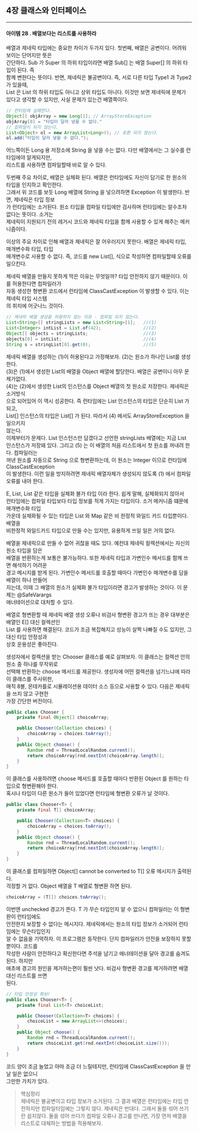 ## 4장 클래스와 인터페이스

------------------

#### 아이템 28 . 배열보다는 리스트를 사용하라

배열과 제네릭 타입에는 중요한 차이가 두가지 있다. 첫번째, 배열은 공변이다. 어려워 보이는 단어지만 뜻은<br/>
간단하다. Sub 가 Super 의 하위 타입이라면 배열 Sub[] 는 배열 Super[] 의 하위 타입이 된다. 즉<br/>
함께 변한다는 뜻이다. 반면, 제네릭은 불공변이다. 즉, 서로 다른 타입 Type1 과 Type2 가 있을때,<br/>
List<Type1> 은 List<Type2> 의 하위 타입도 아니고 상위 타입도 아니다. 이것만 보면 제네릭에 문제가<br/>
있다고 생각할 수 있지만, 사실 문제가 있는건 배열쪽이다.
```java
// 런타임에 실패한다.
Object[] objArray = new Long[1]; // ArrayStoreException
objArray[0] = "타입이 달라 넣을 수 없다."
// 컴파일이 되지 않는다.
List<Object> ol = new ArrayList<Long>(); // 호환 되지 않는다.
ol.add("타입이 달라 넣을 수 없다.");
```
어느쪽이든 Long 용 저장소에 String 을 넣을 수는 없다. 다만 배열에서는 그 실수를 런타임에야 알게되지만,<br/>
리스트를 사용하면 컴파일할때 바로 알 수 있다.

두번째 주요 차이로, 배열은 실체화 된다. 배열은 런타임에도 자신이 담기로 한 원소의 타입을 인지하고 확인한다.<br/>
그래서 위 코드를 보듯 Long 배열에 String 을 넣으려하면 Exception 이 발생한다. 반면, 제네릭은 타입 정보<br/>
가 런타임에는 소거된다. 원소 타입을 컴파일 타입에만 검사하며 런타임에는 알수조차 없다는 뜻이다. 소거는<br/>
제네릭이 지원되기 전의 레거시 코드와 제네릭 타입을 함께 사용할 수 있게 해주는 메커니즘이다.

이상의 주요 차이로 인해 배열과 제네릭은 잘 어우러지지 못한다. 배열은 제네릭 타입, 매개변수화 타입, 타입<br/>
매개변수로 사용할 수 없다. 즉, 코드를 new List<E>[], 식으로 작성하면 컴파일할때 오류를 일으킨다.<br/>

제네릭 배열을 만들지 못하게 막은 이유는 무엇일까? 타입 안전하지 않기 때문이다. 이를 허용한다면 컴파일러가<br/>
자동 생성한 형변환 코드에서 런타임에 ClassCastException 이 발생할 수 있다. 이는 제네릭 타입 시스템<br/>
의 취지에 어긋나느 것이다.
```java
// 제네릭 배열 생성을 허용하지 않는 이유 - 컴파일 되지 않는다.
List<String>[] stringLists = new List<String>[1];   //(1)
List<Integer> intList = List.of(42);                //(2)
Object[] objects = stringLists;                     //(3)
objects[0] = intList;                               //(4)
String s = stringList[0].get(0);                    //(5)
```
제네릭 배열을 생성하는 (1)이 허용된다고 가정해보자. (2)는 원소가 하나인 List<Integer>를 생성한다.<br/>
(3)은 (1)에서 생성한 List<String>의 배열을 Object 배열에 할당한다. 배열은 공변이니 아무 문제가없다.<br/>
(4)는 (2)에서 생성한 List<Integer>의 인스턴스를 Object 배열의 첫 원소로 저장한다. 제네릭은 소거방식<br/>
으로 되어있어 이 역시 성공한다. 즉 런타임에는 List<Integer> 인스턴스의 타입은 단순히 List 가 되고,<br/>
List<Integer>[] 인스턴스의 타입은 List[] 가 된다. 따라서 (4) 에서도 ArrayStoreException 을 일으키지<br/>
않는다.<br/>
이제부터가 문제다. List<String> 인스턴스만 담겠다고 선언한 stringLists 배열에는 지금 List<Integer><br/>
인스턴스가 저장돼 있다. 그리고 (5) 는 이 배열의 처음 리스트에서 첫 원소를 꺼내려 한다. 컴파일러는<br/>
꺼낸 원소를 자동으로 String 으로 형변환하는데, 이 원소는 Integer 이므로 런타임에 ClassCastException<br/>
이 발생한다. 이런 일을 방지하려면 제네릭 배열자체가 생성되지 않도록 (1) 에서 컴파일 오류를 내야 한다.

E, List<E>, List<String> 같은 타입을 실체화 불가 타입 이라 한다. 쉽게 말해, 실체화되지 않아서<br/>
런타임에는 컴파일 타입보다 타입 정보를 적게 가지는 타입이다. 소거 메커니즘 떄문에 매개변수화 타입<br/>
가운데 실체화될 수 있는 타입은 List<?> 와 Map<?, ?> 같은 비 한정적 와일드 카드 타입뿐이다. 배열을<br/>
비한정적 와일드카드 타입으로 만들 수는 있지만, 유용하게 쓰일 일은 거의 없다.

배열을 제네릭으로 만들 수 없어 귀찮을 때도 있다. 예컨대 제네릭 컬렉션에서는 자신의 원소 타입을 담은<br/>
배열을 반환하는게 보통은 불가능하다. 또한 제네릭 타입과 가변인수 메서드를 함께 쓰면 해석하기 어려운<br/>
경고 메시지를 받게 된다. 가변인수 메서드를 호출할 때마다 가변인수 매개변수를 담을 배열이 하나 만들어<br/>
지는데, 이때 그 배열의 원소가 실체화 불가 타입이라면 경고가 발생하는 것이다. 이 문제는 @SafeVarargs<br/>
애너테이션으로 대처할 수 있다.

배열로 형변환할 때 제네릭 배열 생성 오류나 비검사 형변환 경고가 뜨는 경우 대부분은 배열인 E[] 대신 컬렉션인<br/>
List<E> 를 사용하면 해결된다. 코드가 조금 복잡해지고 성능이 살짝 나빠질 수도 있지만, 그 대신 타입 안정성과<br/>
상호 운용성은 좋아진다.

생성자에서 컬렉션을 받는 Chooser 클래스를 예로 살펴보자. 이 클래스는 컬렉션 안의 원소 중 하나를 무작위로<br/>
선택해 반환하는 choose 메서드를 제공한다. 생성자에 어떤 컬렉션을 넘기느냐에 따라 이 클래스를 주사위판,<br/>
매직 8볼, 몬테카를로 시뮬레이션용 데이터 소스 등으로 사용할 수 있다. 다음은 제네릭을 쓰지 않고 구현한<br/>
가장 간단한 버전이다.

```java
public class Chooser {
    private final Object[] choiceArray;

    public Chooser(Collection choices) {
        choiceArray = choices.toArray();
    }
    public Object choose() {
        Random rnd = ThreadLocalRandom.current();
        return choiceArray[rnd.nextInt(choiceArray.length)];
    }
}
```
이 클래스를 사용하려면 choose 메서드를 호출할 때마다 반환된 Object 를 원하는 타입으로 형변환해야 한다.<br/>
혹시나 타입이 다른 원소가 들어 있었다면 런타임에 형변환 오류가 날 것이다.
```java
public class Chooser<T> {
    private final T[] choiceArray;

    public Chooser(Collection<T> choices) {
        choiceArray = choices.toArray();
    }
    public Object choose() {
        Random rnd = ThreadLocalRandom.current();
        return choiceArray[rnd.nextInt(choiceArray.length)];
    }
}
```
이 클래스를 컴파일하면 Object[] cannot be converted to T[] 오류 메시지가 출력된다.<br/>
걱정할 거 없다. Object 배열을 T 배열로 형변환 하면 된다.
```java
choiceArray = (T[]) choices.toArray();
```
이번엔 unchecked 경고가 뜬다. T 가 무슨 타입인지 알 수 없으니 컴파일러는 이 형변환이 런타임에도<br/>
안전한지 보장할 수 없다는 메시지다. 제네릭에서는 원소의 타입 정보가 소거되어 런타임에는 무슨타입인지<br/>
알 수 없음을 기억하자. 이 프로그램은 동작한다. 단지 컴파일러가 안전을 보장하지 못할 뿐이다. 코드를<br/>
작성한 사람이 안전하다고 확신한다면 주석을 남기고 애너테이션을 달아 경고를 숨겨도 된다. 하지만<br/>
애초에 경고의 원인을 제거하는편이 훨씬 낫다. 비검사 형변환 경고를 제거하려면 배열 대신 리스트를 쓰면<br/>
된다.
```java
// 타입 안정성 확보!
public class Chooser<T> {
    private final List<T> choiceList;

    public Chooser(Collection<T> choices) {
        choiceList = new ArrayList<>(choices);
    }
    public Object choose() {
        Random rnd = ThreadLocalRandom.current();
        return choiceList.get(rnd.nextInt(choiceList.size()));
    }
}
```
코드 양이 조금 늘었고 아마 조금 더 느릴테지만, 런타임에 ClassCastException 을 만날 일은 없으니 <br/>
그만한 가치가 있다.

>핵심정리<br/>
>제네릭은 불공변이고 타입 정보가 소거된다. 그 결과 배열은 런타임에는 타입 안전하지만 컴파일타임에는
> 그렇지 않다. 제네릭은 반대다. 그래서 둘을 섞어 쓰기란 쉽지않다. 둘을 섞어 쓰다가 컴파일 오류나
> 경고를 만나면, 가장 먼저 배열을 리스트로 대체하는 방법을 적용해보자.